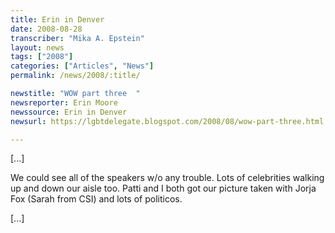 ```yaml
---
title: Erin in Denver
date: 2008-08-28
transcriber: "Mika A. Epstein"
layout: news
tags: ["2008"]
categories: ["Articles", "News"]
permalink: /news/2008/:title/

newstitle: "WOW part three  "
newsreporter: Erin Moore
newssource: Erin in Denver
newsurl: https://lgbtdelegate.blogspot.com/2008/08/wow-part-three.html

---
```


[...]

We could see all of the speakers w/o any trouble. Lots of celebrities walking up and down our aisle too. Patti and I both got our picture taken with Jorja Fox (Sarah from CSI) and lots of politicos.

[...]
